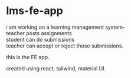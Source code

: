 # lms-fe-app  

i am working on a learning management system-  
teacher posts assignments  
student can do submissions  
teacher can accept or reject those submissions.  

this is the FE app.  

created using react, tailwind, material UI.  
